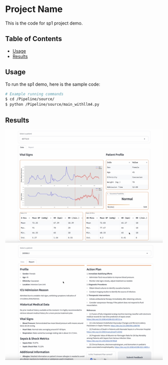 # Project Name

This is the code for sp1 project demo. 

## Table of Contents

- [Usage](#usage)
- [Results](#results)

## Usage
To run the sp1 demo, here is the sample code:

```bash
# Example running commands
$ cd /Pipeline/source/
$ python /Pipeline/source/main_withllm4.py
```

## Results
![plot](./sp1demo1.png)
![plot](./sp1demo2.png)
